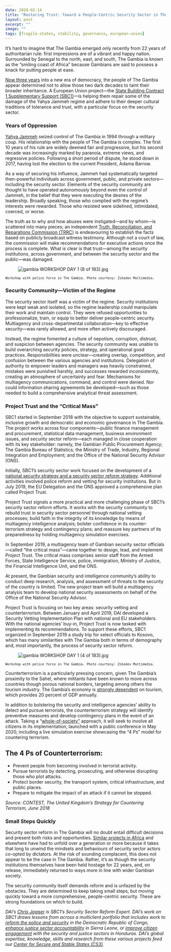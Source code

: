 ```yaml
---
date: 2020-02-14
title: "Restoring Trust: Toward a People-Centric Security Sector in The Gambia"
layout: post
excerpt: ""
image: ""
tags: [fragile-states, stability, governance, european-union]
---
```

<p>It’s hard to imagine that The Gambia emerged only recently from 22 years of authoritarian rule: first impressions are of a vibrant and happy nation. Surrounded by Senegal to the north, east, and south, The Gambia is known as the “smiling coast of Africa” because Gambians are said to possess a knack for putting people at ease.</p><p><a href="https://www.csmonitor.com/World/Africa/2019/1002/Letter-from-Gambia-After-22-year-regime-We-need-the-truth">Now three years</a> into a new era of democracy, the people of The Gambia appear determined not to allow those two dark decades to taint their broader inheritance. A European Union project—the <a href="https://www.dai.com/our-work/projects/the-gambia-state-building-contract-1-complementary-support-sbc1-cs">State Building Contract 1 Supplementary Support (SBC1)</a>—is helping them repair some of the damage of the Yahya Jammeh regime and adhere to their deeper cultural traditions of tolerance and trust, with a particular focus on the security sector.</p><h3 id="years-of-oppression">Years of Oppression</h3><p><a href="https://en.wikipedia.org/wiki/Yahya_Jammeh">Yahya Jammeh</a> seized control of The Gambia in 1994 through a military coup. His relationship with the people of The Gambia is complex. The first 10 years of his rule are widely deemed fair and progressive, but his second decade was increasingly marked by paranoia, extreme views, and regressive policies. Following a short period of dispute, he stood down in 2017, having lost the election to the current President, Adama Barrow.</p><p>As a way of securing his influence, Jammeh had systematically targeted then-powerful individuals across government, public, and private sectors—including the security sector. Elements of the security community are thought to have operated autonomously beyond even the control of Jammeh, in the belief that they were executing the desires of the leadership. Broadly speaking, those who complied with the regime’s interests were rewarded. Those who resisted were sidelined, intimidated, coerced, or worse.</p><p>The truth as to why and how abuses were instigated—and by whom—is scattered into many pieces; an independent <a href="http://www.trrc.gm/">Truth, Reconciliation, and Reparations Commission (TRRC)</a> is endeavouring to establish the facts based on publicly broadcast witness testimony. Although not a court of law, the commission will make recommendations for executive actions once the process is complete. What is clear is that trust—among the security institutions, across government, and between the security sector and the public—was damaged.</p><figure class="kg-card kg-image-card"><img src="https://pubs.ghost.io/uploads/gambia%20WORKSHOP%20DAY%201%20(8%20of%20183).jpg" class="kg-image" alt="gambia WORKSHOP DAY 1 (8 of 183).jpg" loading="lazy"></figure><p><code><code>Workshop with police force in The Gambia. Photo courtesy: Zikodev Multimedia.</code></code></p><h3 id="security-community-victim-of-the-regime">Security Community—Victim of the Regime</h3><p>The security sector itself was a victim of the regime. Security institutions were kept weak and isolated, so the regime leadership could manipulate their work and maintain control. They were refused opportunities to professionalize, train, or equip to better deliver people-centric security. Multiagency and cross-departmental collaboration—key to effective security—was rarely allowed, and more often actively discouraged.</p><p>Instead, the regime fomented a culture of nepotism, corruption, distrust, and suspicion between agencies. The security community was unable to build overarching security policies, strategy, and operational good practices. Responsibilities were unclear—creating overlap, competition, and confusion between the various agencies and institutions. Delegation of authority to empower leaders and managers was heavily constrained, mistakes were punished harshly, and successes rewarded inconsistently, creating an atmosphere of uncertainty and fear. Mechanisms for multiagency communications, command, and control were denied. Nor could information sharing agreements be developed—such as those needed to build a comprehensive analytical threat assessment.</p><h3 id="project-trust-and-the-critical-mass-">Project Trust and the “Critical Mass”</h3><p>SBC1 started in September 2018 with the objective to support sustainable, inclusive growth and democratic and economic governance in The Gambia. The project works across four components—public finance management and procurement, statistical data management, business environment issues, and security sector reform—each managed in close cooperation with its key stakeholder: namely, the Gambian Public Procurement Agency; The Gambia Bureau of Statistics; the Ministry of Trade, Industry, Regional Integration and Employment; and the Office of the National Security Advisor (ONS).</p><p>Initially, SBC1’s security sector work focused on the development of a <a href="https://www.facebook.com/DAIGlobal/photos/a.10150997581205797/10157054128220797/?type=3&amp;theater">national security strategy and a security sector reform strategy</a>. Additional activities involved police reform and vetting for security institutions. But in July 2019, the EU Delegation and the ONS approved a comprehensive plan called Project Trust.</p><p>Project Trust signals a more practical and more challenging phase of SBC1’s security sector reform efforts. It works with the security community to rebuild trust in security sector personnel through national vetting processes; build faith in the integrity of its knowledge by means of multiagency intelligence analysis; bolster confidence in its counter-terrorism strategy and contingency plans; and reassure key partners of its preparedness by holding multiagency simulation exercises.</p><p>In September 2019, a multiagency team of Gambian security sector officials—called “the critical mass”—came together to design, lead, and implement Project Trust. The critical mass comprises senior staff from the Armed Forces, State Intelligence Service, police, immigration, Ministry of Justice, the Financial Intelligence Unit, and the ONS.</p><p>At present, the Gambian security and intelligence community’s ability to conduct deep research, analysis, and assessment of threats to the security of the country is limited. The new project team will build a multiagency analysis team to develop national security assessments on behalf of the Office of the National Security Advisor.</p><p>Project Trust is focusing on two key areas: security vetting and counterterrorism. Between January and April 2019, DAI developed a Security Vetting Implementation Plan with national and EU stakeholders. With the national agencies’ buy-in, Project Trust is now tasked with implementing its recommendations. To support these efforts, SBC1 organized in September 2019 a study trip for select officials to Kosovo, which has many similarities with The Gambia both in terms of demography and, most importantly, the process of security sector reform.</p><figure class="kg-card kg-image-card"><img src="https://pubs.ghost.io/uploads/gambia%20WORKSHOP%20DAY%201%20(4%20of%20183).jpg" class="kg-image" alt="gambia WORKSHOP DAY 1 (4 of 183).jpg" loading="lazy"></figure><p><code><code>Workshop with police force in The Gambia. Photo courtesy: Zikodev Multimedia.</code></code></p><p>Counterterrorism is a particularly pressing concern, given The Gambia’s proximity to the Sahel, where militants have been known to move across countries though porous national borders, targeting among others the tourism industry. The Gambia’s economy is <a href="https://www.wttc.org/-/media/files/reports/economic-impact-research/countries-2019/gambia2019.pdf">strongly dependent</a> on tourism, which provides 20 percent of GDP annually.</p><p>In addition to bolstering the security and intelligence agencies’ ability to detect and pursue terrorists, the counterterrorism strategy will identify preventive measures and develop contingency plans in the event of an attack. Taking a “<a href="https://www.who.int/nmh/events/un_ncd_summit2011/political_declaration_en.pdf">whole-of-society”</a> approach, it will seek to involve all citizens in its implementation, launched with a public conference in May 2020, including a live simulation exercise showcasing the “4 Ps” model for countering terrorism.</p><h2 id="the-4-ps-of-counterterrorism-">The 4 Ps of Counterterrorism:</h2><ul><li>Prevent people from becoming involved in terrorist activity.</li><li>Pursue terrorists by detecting, prosecuting, and otherwise disrupting those who plot attacks.</li><li>Protect border security, the transport system, critical infrastructure, and public places.</li><li>Prepare to mitigate the impact of an attack if it cannot be stopped.</li></ul><p><em>Source: CONTEST, The United Kingdom’s Strategy for Countering Terrorism, June 2018</em></p><h3 id="small-steps-quickly">Small Steps Quickly</h3><p>Security sector reform in The Gambia will no doubt entail difficult decisions and present both risks and opportunities. <a href="https://issat.dcaf.ch/mkd/Learn/Resource-Library/Books/Governance-in-Post-Conflict-Societies-Rebuilding-Fragile-States">Similar projects in Africa</a> and elsewhere have had to unfold over a generation or more because it takes that long to unwind the mindsets and behaviours of security sector actors co-opted by dictators. At the risk of sounding complacent, this does not appear to be the case in The Gambia. Rather, it’s as though the security institutions themselves have been held hostage for 22 years, and, on release, immediately returned to ways more in line with wider Gambian society.</p><p>The security community itself demands reform and is unfazed by the obstacles. They are determined to keep taking small steps, but moving quickly toward a more comprehensive, people-centric security. These are strong foundations on which to build.</p><p><em>DAI’s <a href="https://www.linkedin.com/in/chris-jagger-2a12a130/">Chris Jagger</a> is SBC1’s Security Sector Reform Expert. DAI’s work on SBC1 draws lessons from across a multiclient portfolio that includes work to <a href="https://www.dai.com/our-work/projects/democratic-republic-congo-security-sector-accountability-and-police-reform">reform the police and security</a> in the Democratic Republic of Congo, <a href="https://www.dai.com/our-work/projects/sierra-leone-access-security-and-justice-programme-asjp">enhance justice sector accountability</a> in Sierra Leone, or <a href="https://www.dai.com/our-work/projects/honduras-united-for-justice">improve citizen engagement</a> with the security and justice sectors in Honduras. DAI’s global expertise, knowledge, skills and research from these various projects feed our <a href="https://www.dai.com/our-work/solutions/fragile-states">Center for Secure and Stable States (CS3)</a>.</em></p>
  
